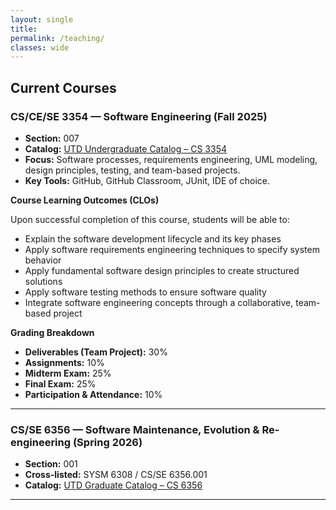 ```yaml
---
layout: single
title:
permalink: /teaching/
classes: wide
---
```


## Current Courses

### CS/CE/SE 3354 — Software Engineering (Fall 2025)
- **Section:** 007  
- **Catalog:** [UTD Undergraduate Catalog – CS 3354](https://catalog.utdallas.edu/2024/undergraduate/courses/cs3354)  
- **Focus:** Software processes, requirements engineering, UML modeling, design principles, testing, and team-based projects.  
- **Key Tools:** GitHub, GitHub Classroom, JUnit, IDE of choice.

**Course Learning Outcomes (CLOs)**  

Upon successful completion of this course, students will be able to:
- Explain the software development lifecycle and its key phases
- Apply software requirements engineering techniques to specify system behavior
- Apply fundamental software design principles to create structured solutions
- Apply software testing methods to ensure software quality
- Integrate software engineering concepts through a collaborative, team-based project

**Grading Breakdown**
- **Deliverables (Team Project):** 30%  
- **Assignments:** 10%  
- **Midterm Exam:** 25%  
- **Final Exam:** 25%  
- **Participation & Attendance:** 10%  

---

### CS/SE 6356 — Software Maintenance, Evolution & Re-engineering (Spring 2026)
- **Section:** 001  
- **Cross-listed:** SYSM 6308 / CS/SE 6356.001
- **Catalog:** [UTD Graduate Catalog – CS 6356](https://catalog.utdallas.edu/2025/graduate/courses/cs6356)  

---


